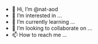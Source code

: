- 👋 Hi, I’m @nat-aod
- 👀 I’m interested in ...
- 🌱 I’m currently learning ...
- 💞️ I’m looking to collaborate on ...
- 📫 How to reach me ...

<!---
nat-aod/nat-aod is a ✨ special ✨ repository because its `README.md` (this file) appears on your GitHub profile.
You can click the Preview link to take a look at your changes.
--->
